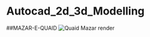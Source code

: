 # Autocad_2d_3d_Modelling

##MAZAR-E-QUAID
![Quaid Mazar render](https://github.com/Adeen317/Autocad_2d_3d_Modelling/assets/112985225/5fae8d6b-f700-413c-8808-e3b0bdc1306d)
